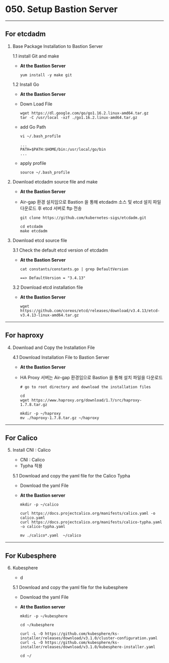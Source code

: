 # **050. Setup Bastion Server**
  
---  
## **For etcdadm**

1. Base Package Installation to Bastion Server

    1.1 install Git and make
    - **At the Bastion Server**

          yum install -y make git

    1.2 Install Go
    - **At the Bastion Server**

    - Down Load File

          wget https://dl.google.com/go/go1.16.2.linux-amd64.tar.gz
          tar -C /usr/local -xzf ./go1.16.2.linux-amd64.tar.gz

    - add Go Path

          vi ~/.bash_profile

          ...
          PATH=$PATH:$HOME/bin:/usr/local/go/bin
          ...
    
    - apply profile 

          source ~/.bash_profile

2. Download etcdadm source file and make
 
    - **At the Bastion Server**
    - Air-gap 환경 설치임으로 Bastion 을 통해 etcdadm 소스 및 etcd 설치 파일 다운로드 후 etcd 서버로 ftp 전송

          git clone https://github.com/kubernetes-sigs/etcdadm.git

          cd etcdadm
          make etcdadm 

3. Download etcd source file

    3.1 Check the default etcd version of etcdadm
    - **At the Bastion Server**

          cat constants/constants.go | grep DefaultVersion
 
          ==> DefaultVersion = "3.4.13"

    3.2 Download etcd installation file
    - **At the Bastion Server**

          wget https://github.com/coreos/etcd/releases/download/v3.4.13/etcd-v3.4.13-linux-amd64.tar.gz
          
          
---
## **For haproxy**

4. Download and Copy the Installation File

    4.1 Download Installation File to Bastion Server
    - **At the Bastion Server**
    - HA Proxy 서버는 Air-gap 환경임으로 Bastion 을 통해 설치 파일을 다운로드
      
          # go to root directory and download the installation files
          
          cd 
          wget https://www.haproxy.org/download/1.7/src/haproxy-1.7.8.tar.gz

          mkdir -p ~/haproxy  
          mv ./haproxy-1.7.8.tar.gz ~/haproxy


---
## **For Calico**

5. Install CNI : Calico
    - CNI : Calico
    - Typha 적용

    5.1 Download and copy the yaml file for the Calico Typha
    - Download the yaml File
    - **At the Bastion server**
     
          mkdir -p ~/calico

          curl https://docs.projectcalico.org/manifests/calico.yaml -o calico.yaml
          curl https://docs.projectcalico.org/manifests/calico-typha.yaml -o calico-typha.yaml

          mv ./calico*.yaml  ~/calico


---
## **For Kubesphere**

6. Kubesphere
    - d

    5.1 Download and copy the yaml file for the kubesphere
    - Download the yaml File
    - **At the Bastion server**
     
          mkdir -p ~/kubesphere

          cd ~/kubesphere

          curl -L -O https://github.com/kubesphere/ks-installer/releases/download/v3.1.0/cluster-configuration.yaml
          curl -L -O https://github.com/kubesphere/ks-installer/releases/download/v3.1.0/kubesphere-installer.yaml

          cd ~/
